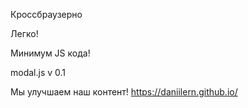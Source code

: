 Кроссбраузерно

Легко!

Минимум JS кода!

modal.js v 0.1

Мы улучшаем наш контент!
https://daniilern.github.io/
